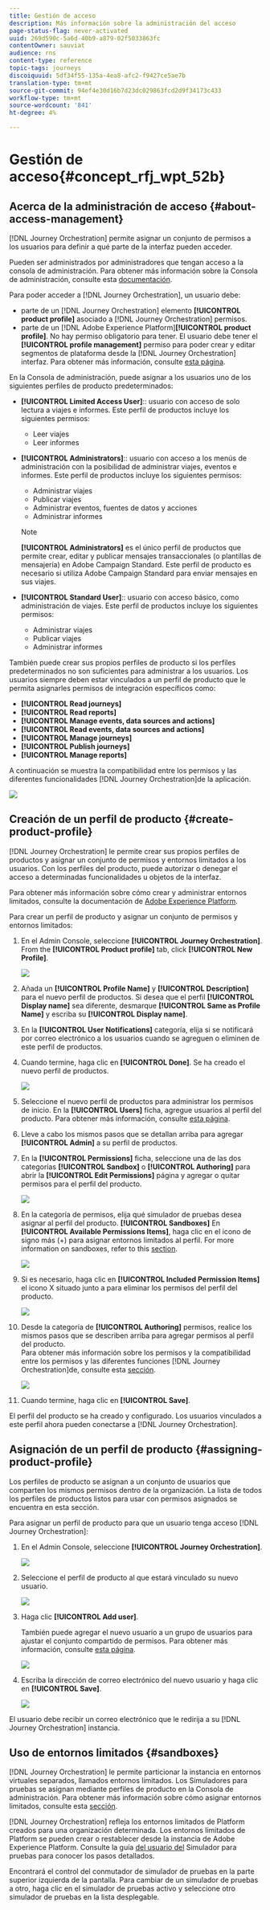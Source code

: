 ```yaml
---
title: Gestión de acceso
description: Más información sobre la administración del acceso
page-status-flag: never-activated
uuid: 269d590c-5a6d-40b9-a879-02f5033863fc
contentOwner: sauviat
audience: rns
content-type: reference
topic-tags: journeys
discoiquuid: 5df34f55-135a-4ea8-afc2-f9427ce5ae7b
translation-type: tm+mt
source-git-commit: 94ef4e30d16b7d23dc029863fcd2d9f34173c433
workflow-type: tm+mt
source-wordcount: '841'
ht-degree: 4%

---
```



# Gestión de acceso{#concept_rfj_wpt_52b}

## Acerca de la administración de acceso {#about-access-management}

[!DNL Journey Orchestration] permite asignar un conjunto de permisos a los usuarios para definir a qué parte de la interfaz pueden acceder.

Pueden ser administrados por administradores que tengan acceso a la consola de administración. Para obtener más información sobre la Consola de administración, consulte esta [documentación](https://helpx.adobe.com/es/enterprise/managing/user-guide.html).

Para poder acceder a [!DNL Journey Orchestration], un usuario debe:

* parte de un [!DNL Journey Orchestration] elemento **[!UICONTROL product profile]** asociado a [!DNL Journey Orchestration] permisos.
* parte de un [!DNL Adobe Experience Platform]**[!UICONTROL product profile]**. No hay permiso obligatorio para tener. El usuario debe tener el **[!UICONTROL profile management]** permiso para poder crear y editar segmentos de plataforma desde la [!DNL Journey Orchestration] interfaz. Para obtener más información, consulte [esta página](https://docs.adobe.com/content/help/en/experience-platform/access-control/home.html#adobe-admin-console).

En la Consola de administración, puede asignar a los usuarios uno de los siguientes perfiles de producto predeterminados:

* **[!UICONTROL Limited Access User]**:: usuario con acceso de solo lectura a viajes e informes. Este perfil de productos incluye los siguientes permisos:
   * Leer viajes
   * Leer informes

* **[!UICONTROL Administrators]**:: usuario con acceso a los menús de administración con la posibilidad de administrar viajes, eventos e informes. Este perfil de productos incluye los siguientes permisos:
   * Administrar viajes
   * Publicar viajes
   * Administrar eventos, fuentes de datos y acciones
   * Administrar informes

   >[!NOTE]
   >
   >**[!UICONTROL Administrators]** es el único perfil de productos que permite crear, editar y publicar mensajes transaccionales (o plantillas de mensajería) en Adobe Campaign Standard. Este perfil de producto es necesario si utiliza Adobe Campaign Standard para enviar mensajes en sus viajes.

* **[!UICONTROL Standard User]**:: usuario con acceso básico, como administración de viajes. Este perfil de productos incluye los siguientes permisos:
   * Administrar viajes
   * Publicar viajes
   * Administrar informes

También puede crear sus propios perfiles de producto si los perfiles predeterminados no son suficientes para administrar a los usuarios.
Los usuarios siempre deben estar vinculados a un perfil de producto que le permita asignarles permisos de integración específicos como:

* **[!UICONTROL Read journeys]**
* **[!UICONTROL Read reports]**
* **[!UICONTROL Manage events, data sources and actions]**
* **[!UICONTROL Read events, data sources and actions]**
* **[!UICONTROL Manage journeys]**
* **[!UICONTROL Publish journeys]**
* **[!UICONTROL Manage reports]**

A continuación se muestra la compatibilidad entre los permisos y las diferentes funcionalidades [!DNL Journey Orchestration]de la aplicación.

![](../assets/journey_permission.png)

## Creación de un perfil de producto {#create-product-profile}

[!DNL Journey Orchestration] le permite crear sus propios perfiles de productos y asignar un conjunto de permisos y entornos limitados a los usuarios. Con los perfiles del producto, puede autorizar o denegar el acceso a determinadas funcionalidades u objetos de la interfaz.

Para obtener más información sobre cómo crear y administrar entornos limitados, consulte la documentación de [Adobe Experience Platform](https://docs.adobe.com/content/help/en/experience-platform/sandbox/ui/user-guide.html).

Para crear un perfil de producto y asignar un conjunto de permisos y entornos limitados:

1. En el Admin Console, seleccione **[!UICONTROL Journey Orchestration]**. From the **[!UICONTROL Product profile]** tab, click **[!UICONTROL New Profile]**.

   ![](../assets/user_management_5.png)

1. Añada un **[!UICONTROL Profile Name]** y **[!UICONTROL Description]** para el nuevo perfil de productos. Si desea que el perfil **[!UICONTROL Display name]** sea diferente, desmarque **[!UICONTROL Same as Profile Name]** y escriba su **[!UICONTROL Display name]**.

1. En la **[!UICONTROL User Notifications]** categoría, elija si se notificará por correo electrónico a los usuarios cuando se agreguen o eliminen de este perfil de productos.

1. Cuando termine, haga clic en **[!UICONTROL Done]**. Se ha creado el nuevo perfil de productos.

   ![](../assets/user_management_1.png)

1. Seleccione el nuevo perfil de productos para administrar los permisos de inicio. En la **[!UICONTROL Users]** ficha, agregue usuarios al perfil del producto. Para obtener más información, consulte [esta página](../about/access-management.md#assigning-product-profile).

1. Lleve a cabo los mismos pasos que se detallan arriba para agregar **[!UICONTROL Admin]** a su perfil de productos.

1. En la **[!UICONTROL Permissions]** ficha, seleccione una de las dos categorías **[!UICONTROL Sandbox]** o **[!UICONTROL Authoring]** para abrir la **[!UICONTROL Edit Permissions]** página y agregar o quitar permisos para el perfil del producto.

   ![](../assets/user_management_7.png)

1. En la categoría de permisos, elija qué simulador de pruebas desea asignar al perfil del producto. **[!UICONTROL Sandboxes]** En **[!UICONTROL Available Permissions Items]**, haga clic en el icono de signo más (+) para asignar entornos limitados al perfil. For more information on sandboxes, refer to this [section](../about/access-management.md#sandboxes).

   ![](../assets/user_management_8.png)

1. Si es necesario, haga clic en **[!UICONTROL Included Permission Items]** el icono X situado junto a para eliminar los permisos del perfil del producto.

   ![](../assets/user_management_9.png)

1. Desde la categoría de **[!UICONTROL Authoring]** permisos, realice los mismos pasos que se describen arriba para agregar permisos al perfil del producto.
   <br>Para obtener más información sobre los permisos y la compatibilidad entre los permisos y las diferentes funciones [!DNL Journey Orchestration]de, consulte esta [sección](../about/access-management.md#about-access-management).

   ![](../assets/user_management_10.png)

1. Cuando termine, haga clic en **[!UICONTROL Save]**.

El perfil del producto se ha creado y configurado. Los usuarios vinculados a este perfil ahora pueden conectarse a [!DNL Journey Orchestration].

## Asignación de un perfil de producto {#assigning-product-profile}

Los perfiles de producto se asignan a un conjunto de usuarios que comparten los mismos permisos dentro de la organización.
La lista de todos los perfiles de productos listos para usar con permisos asignados se encuentra en esta sección.

Para asignar un perfil de producto para que un usuario tenga acceso [!DNL Journey Orchestration]:

1. En el Admin Console, seleccione **[!UICONTROL Journey Orchestration]**.

   ![](../assets/user_management.png)

1. Seleccione el perfil de producto al que estará vinculado su nuevo usuario.

   ![](../assets/user_management_2.png)

1. Haga clic **[!UICONTROL Add user]**.

   También puede agregar el nuevo usuario a un grupo de usuarios para ajustar el conjunto compartido de permisos. Para obtener más información, consulte [esta página](https://helpx.adobe.com/enterprise/using/user-groups.html).

   ![](../assets/user_management_3.png)

1. Escriba la dirección de correo electrónico del nuevo usuario y haga clic en **[!UICONTROL Save]**.

   ![](../assets/user_management_4.png)

El usuario debe recibir un correo electrónico que le redirija a su [!DNL Journey Orchestration] instancia.

## Uso de entornos limitados {#sandboxes}

[!DNL Journey Orchestration] le permite particionar la instancia en entornos virtuales separados, llamados entornos limitados.
Los Simuladores para pruebas se asignan mediante perfiles de producto en la Consola de administración. Para obtener más información sobre cómo asignar entornos limitados, consulte esta [sección](../about/access-management.md#create-product-profile).

[!DNL Journey Orchestration] refleja los entornos limitados de Platform creados para una organización determinada.
Los entornos limitados de Platform se pueden crear o restablecer desde la instancia de Adobe Experience Platform. Consulte la guía [del usuario del](https://docs.adobe.com/content/help/en/experience-platform/sandbox/ui/user-guide.html) Simulador para pruebas para conocer los pasos detallados.

Encontrará el control del conmutador de simulador de pruebas en la parte superior izquierda de la pantalla. Para cambiar de un simulador de pruebas a otro, haga clic en el simulador de pruebas activo y seleccione otro simulador de pruebas en la lista desplegable.
